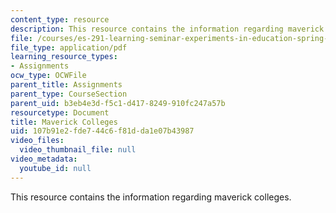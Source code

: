 ```yaml
---
content_type: resource
description: This resource contains the information regarding maverick colleges.
file: /courses/es-291-learning-seminar-experiments-in-education-spring-2003/107b91e2fde744c6f81dda1e07b43987_MITES_291S03_11.pdf
file_type: application/pdf
learning_resource_types:
- Assignments
ocw_type: OCWFile
parent_title: Assignments
parent_type: CourseSection
parent_uid: b3eb4e3d-f5c1-d417-8249-910fc247a57b
resourcetype: Document
title: Maverick Colleges
uid: 107b91e2-fde7-44c6-f81d-da1e07b43987
video_files:
  video_thumbnail_file: null
video_metadata:
  youtube_id: null
---
```

This resource contains the information regarding maverick colleges.